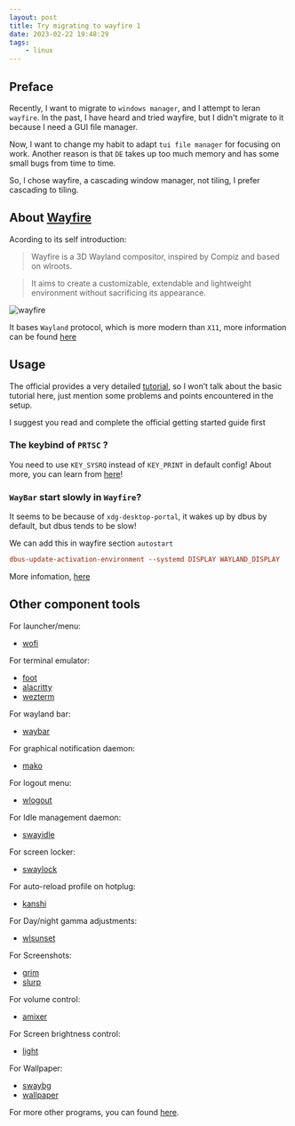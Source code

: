 ```yaml
---
layout: post
title: Try migrating to wayfire 1
date: 2023-02-22 19:48:29
tags:
    - linux
---
```


## Preface

Recently, I want to migrate to `windows manager`, and I attempt to leran `wayfire`. In the past, I have heard and tried wayfire, but I didn't migrate to it because I need a GUI file manager.

Now, I want to change my habit to adapt `tui file manager` for focusing on work. Another reason is that `DE` takes up too much memory and has some small bugs from time to time.

So, I chose wayfire, a cascading window manager, not tiling, I prefer cascading to tiling.

## About [Wayfire](https://github.com/WayfireWM/wayfire)

Acording to its self introduction:

> Wayfire is a 3D Wayland compositor, inspired by Compiz and based on wlroots.

> It aims to create a customizable, extendable and lightweight environment without sacrificing its appearance.

![wayfire](https://camo.githubusercontent.com/d98347d40fc6e05519d9ff78c897457f3a02fcbe8194b7e18e0a1e0f93bf7d24/68747470733a2f2f696d672e796f75747562652e636f6d2f76695f776562702f3250744e7a78447378594d2f6d617872657364656661756c742e77656270)

It bases `Wayland` protocol, which is more modern than `X11`, more information can be found [here](https://wayland.freedesktop.org/architecture.html)

## Usage

The official provides a very detailed [tutorial](https://github.com/WayfireWM/wayfire/wiki/Tutorial), so I won’t talk about the basic tutorial here, just mention some problems and points encountered in the setup.

I suggest you read and complete the official getting started guide first

### The keybind of `PRTSC` ?

You need to use `KEY_SYSRQ` instead of `KEY_PRINT` in default config! About more, you can learn from [here](https://github.com/WayfireWM/wayfire/issues/745)!

### `WayBar` start slowly in `Wayfire`?

It seems to be because of `xdg-desktop-portal`, it wakes up by dbus by default, but dbus tends to be slow!

We can add this in wayfire section `autostart`

```ini
dbus-update-activation-environment --systemd DISPLAY WAYLAND_DISPLAY
```

More infomation, [here](https://github.com/swaywm/sway/issues/5732)

## Other component tools

For launcher/menu:

-   [wofi](https://hg.sr.ht/~scoopta/wofi)

For terminal emulator:

-   [foot](https://codeberg.org/dnkl/foot)
-   [alacritty](https://github.com/alacritty/alacritty)
-   [wezterm](https://github.com/wez/wezterm)

For wayland bar:

-   [waybar](https://github.com/Alexays/Waybar)

For graphical notification daemon:

-   [mako](https://github.com/emersion/mako)

For logout menu:

-   [wlogout](https://github.com/ArtsyMacaw/wlogout)

For Idle management daemon:

-   [swayidle](https://github.com/swaywm/swayidle)

For screen locker:

-   [swaylock](https://github.com/swaywm/swaylock)

For auto-reload profile on hotplug:

-   [kanshi](https://wayland.emersion.fr/kanshi/)

For Day/night gamma adjustments:

-   [wlsunset](https://sr.ht/~kennylevinsen/wlsunset/)

For Screenshots:

-   [grim](https://wayland.emersion.fr/grim/)
-   [slurp](https://wayland.emersion.fr/slurp/)

For volume control:

-   [amixer](https://alsa-project.org)

For Screen brightness control:

-   [light](https://haikarainen.github.io/light/)

For Wallpaper:

-   [swaybg](https://github.com/swaywm/swaybg)
-   [wallpaper](https://wall.alphacoders.com/)

For more other programs, you can found [here](https://wiki.archlinux.org/title/List_of_applications/Other).
